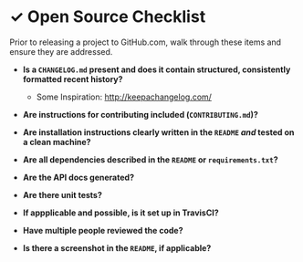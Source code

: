 # &#x2713; Open Source Checklist

Prior to releasing a project to GitHub.com, walk through these items and ensure they are addressed.

- **Is a `CHANGELOG.md` present and does it contain structured, consistently formatted recent history?**
  - Some Inspiration: <http://keepachangelog.com/>

- **Are instructions for contributing included (`CONTRIBUTING.md`)?**

- **Are installation instructions clearly written in the `README` _and_ tested on a clean machine?**

- **Are all dependencies described in the `README` or `requirements.txt`?**

- **Are the API docs generated?**

- **Are there unit tests?**

- **If appplicable and possible, is it set up in TravisCI?**

- **Have multiple people reviewed the code?**

- **Is there a screenshot in the `README`, if applicable?**
